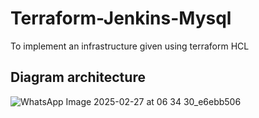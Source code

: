 # Terraform-Jenkins-Mysql
To implement an infrastructure given using terraform HCL

## Diagram architecture


![WhatsApp Image 2025-02-27 at 06 34 30_e6ebb506](https://github.com/user-attachments/assets/f9f3eb3e-fcab-4b3e-9605-3348faefa755)
